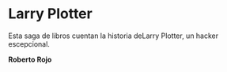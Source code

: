 # Larry Plotter
Esta saga de libros cuentan la historia deLarry Plotter,  un hacker escepcional.

**Roberto Rojo**
